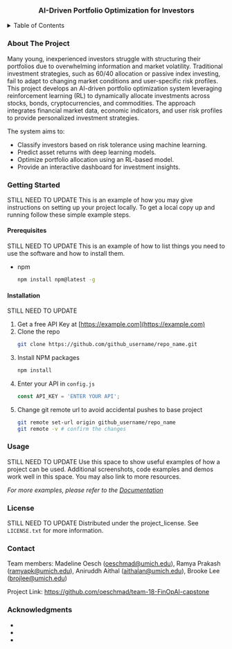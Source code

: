 <h3 align="center"> AI-Driven Portfolio Optimization for Investors</h3>
  </p>
</div>

<!-- TABLE OF CONTENTS -->
<details>
  <summary>Table of Contents</summary>
  <ol>
    <li>
      <a href="#about-the-project">About The Project</a>
    </li>
    <li>
      <a href="#getting-started">Getting Started</a>
      <ul>
        <li><a href="#prerequisites">Prerequisites</a></li>
        <li><a href="#installation">Installation</a></li>
      </ul>
    </li>
    <li><a href="#usage">Usage</a></li>
    <li><a href="#license">License</a></li>
    <li><a href="#contact">Contact</a></li>
    <li><a href="#acknowledgments">Acknowledgments</a></li>
  </ol>
</details>



<!-- ABOUT THE PROJECT -->
### About The Project

Many young, inexperienced investors struggle with structuring their portfolios due to overwhelming 
information and market volatility. Traditional investment strategies, such as 60/40 allocation or 
passive index investing, fail to adapt to changing market conditions and user-specific risk profiles. <br />
This project develops an AI-driven portfolio optimization system leveraging reinforcement learning 
(RL) to dynamically allocate investments across stocks, bonds, cryptocurrencies, and commodities. 
The approach integrates financial market data, economic indicators, and user risk profiles to provide 
personalized investment strategies.

The system aims to: <br />
* Classify investors based on risk tolerance using machine learning. <br />
* Predict asset returns with deep learning models. <br />
* Optimize portfolio allocation using an RL-based model. <br />
* Provide an interactive dashboard for investment insights.<br />


<!-- GETTING STARTED -->
### Getting Started
STILL NEED TO UPDATE
This is an example of how you may give instructions on setting up your project locally.
To get a local copy up and running follow these simple example steps.

#### Prerequisites
STILL NEED TO UPDATE
This is an example of how to list things you need to use the software and how to install them.
* npm
  ```sh
  npm install npm@latest -g
  ```

#### Installation
STILL NEED TO UPDATE
1. Get a free API Key at [https://example.com](https://example.com)
2. Clone the repo
   ```sh
   git clone https://github.com/github_username/repo_name.git
   ```
3. Install NPM packages
   ```sh
   npm install
   ```
4. Enter your API in `config.js`
   ```js
   const API_KEY = 'ENTER YOUR API';
   ```
5. Change git remote url to avoid accidental pushes to base project
   ```sh
   git remote set-url origin github_username/repo_name
   git remote -v # confirm the changes
   ```




<!-- USAGE EXAMPLES -->
### Usage
STILL NEED TO UPDATE
Use this space to show useful examples of how a project can be used. Additional screenshots, code examples and demos work well in this space. You may also link to more resources.

_For more examples, please refer to the [Documentation](https://example.com)_




<!-- LICENSE -->
### License
STILL NEED TO UPDATE
Distributed under the project_license. See `LICENSE.txt` for more information.




<!-- CONTACT -->
### Contact

Team members: 
Madeline Oesch (oeschmad@umich.edu),
Ramya Prakash (ramyapk@umich.edu),
Aniruddh Aithal (aithalan@umich.edu),
Brooke Lee (brojlee@umich.edu)

Project Link: https://github.com/oeschmad/team-18-FinOpAI-capstone




<!-- ACKNOWLEDGMENTS -->
### Acknowledgments

* []()
* []()
* []()

